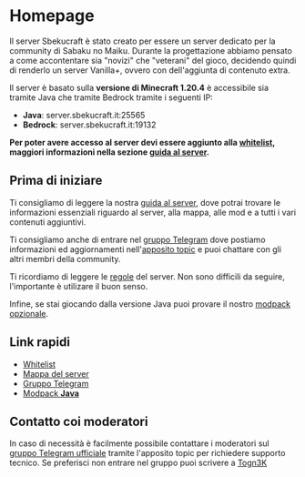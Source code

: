 # Homepage

Il server Sbekucraft è stato creato per essere un server dedicato per la community di Sabaku no Maiku.
Durante la progettazione abbiamo pensato a come accontentare sia "novizi" che "veterani" del gioco, decidendo quindi di renderlo un server Vanilla+, ovvero con dell'aggiunta di contenuto extra.

Il server è basato sulla **versione di Minecraft 1.20.4** è accessibile sia tramite Java che tramite Bedrock tramite i seguenti IP:

- **Java**: server.sbekucraft.it:25565
- **Bedrock**: server.sbekucraft.it:19132

**Per poter avere accesso al server devi essere aggiunto alla [whitelist](https://whitelist.sbekucraft.it), maggiori informazioni nella sezione [guida al server](guida.md).**

## Prima di iniziare
Ti consigliamo di leggere la nostra [guida al server](guida.md), dove potrai trovare le informazioni essenziali riguardo al server, alla mappa, alle mod e a tutti i vari contenuti aggiuntivi. 

Ti consigliamo anche di entrare nel [gruppo Telegram](https://t.me/sbekucraft) dove postiamo informazioni ed aggiornamenti nell'[apposito topic](https://t.me/sbekucraft/39812) e puoi chattare con gli altri membri della community.

Ti ricordiamo di leggere le [regole](regole.md) del server. Non sono difficili da seguire, l'importante è utilizare il buon senso.

Infine, se stai giocando dalla versione Java puoi provare il nostro [modpack opzionale](client/installazione.md).

## Link rapidi
- [Whitelist](https://whitelist.sbekucraft.it)
- [Mappa del server](https://map.sbekucraft.it)
- [Gruppo Telegram](https://t.me/sbekucraft)
- [Modpack **Java**](https://modrinth.com/modpack/sbekucraft)

## Contatto coi moderatori
In caso di necessità è facilmente possibile contattare i moderatori sul [gruppo Telegram ufficiale](https://t.me/sbekucraft/39818) tramite l'apposito topic per richiedere supporto tecnico.
Se preferisci non entrare nel gruppo puoi scrivere a [Togn3K](https://t.me/Togn3K)
